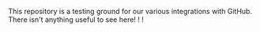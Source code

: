 This repository is a testing ground for our various integrations with GitHub. There isn't anything useful to see here!
!
!
